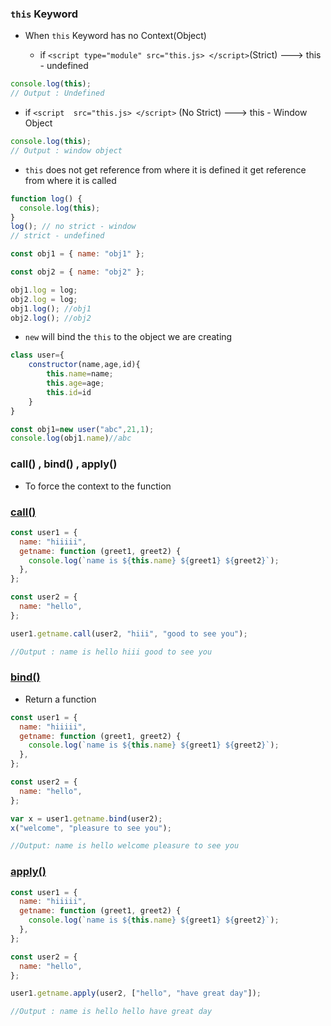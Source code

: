 ### `this` Keyword

- When `this` Keyword has no Context(Object)

  - if `<script type="module" src="this.js> </script>`(Strict) ---> this - undefined

```js
console.log(this);
// Output : Undefined
```

- if `<script  src="this.js> </script>` (No Strict) ---> this - Window Object

```js
console.log(this);
// Output : window object
```

- `this` does not get reference from where it is defined it get reference from where it is called

```js
function log() {
  console.log(this);
}
log(); // no strict - window
// strict - undefined

const obj1 = { name: "obj1" };

const obj2 = { name: "obj2" };

obj1.log = log;
obj2.log = log;
obj1.log(); //obj1
obj2.log(); //obj2
```

- `new` will bind the `this` to the object we are creating

```js
class user={
    constructor(name,age,id){
        this.name=name;
        this.age=age;
        this.id=id
    }
}

const obj1=new user("abc",21,1);
console.log(obj1.name)//abc
```

### call() , bind() , apply()

- To force the context to the function

### <ins>call()

```js
const user1 = {
  name: "hiiiii",
  getname: function (greet1, greet2) {
    console.log(`name is ${this.name} ${greet1} ${greet2}`);
  },
};

const user2 = {
  name: "hello",
};

user1.getname.call(user2, "hiii", "good to see you");

//Output : name is hello hiii good to see you
```

### <ins> bind()

- Return a function

```js
const user1 = {
  name: "hiiiii",
  getname: function (greet1, greet2) {
    console.log(`name is ${this.name} ${greet1} ${greet2}`);
  },
};

const user2 = {
  name: "hello",
};

var x = user1.getname.bind(user2);
x("welcome", "pleasure to see you");

//Output: name is hello welcome pleasure to see you
```

### <ins> apply()

```js
const user1 = {
  name: "hiiiii",
  getname: function (greet1, greet2) {
    console.log(`name is ${this.name} ${greet1} ${greet2}`);
  },
};

const user2 = {
  name: "hello",
};

user1.getname.apply(user2, ["hello", "have great day"]);

//Output : name is hello hello have great day
```
